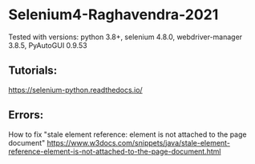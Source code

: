 # Selenium4-Raghavendra-2021

Tested with versions: python 3.8+, selenium 4.8.0, webdriver-manager 3.8.5, PyAutoGUI 0.9.53

## Tutorials:

https://selenium-python.readthedocs.io/

## Errors:
How to fix "stale element reference: element is not attached to the page document"
https://www.w3docs.com/snippets/java/stale-element-reference-element-is-not-attached-to-the-page-document.html

